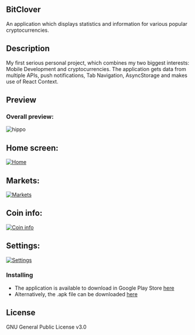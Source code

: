 ## BitClover

An application which displays statistics and information for various popular cryptocurrencies.

## Description

My first serious personal project, which combines my two biggest interests: Mobile Development and cryptocurrencies. The application gets data from multiple APIs, push notifications, Tab Navigation, AsyncStorage and makes use of React Context.

## Preview

<h3>Overall preview: </h3>

![hippo](https://media2.giphy.com/media/BcbMRTbc2sTEiC6Win/giphy.gif?cid=790b76119e6dc3d32729eea0f8bfa9f09b8b8ca5005d86bd&rid=giphy.gif&ct=g)

<h2>Home screen: </h2>

<a href="https://ibb.co/mJS9xjV"><img src="https://i.ibb.co/PxtcSLv/Screenshot-20220119-204110-Bit-Clover.jpg" alt="Home" border="0"></a>

<h2>Markets: </h2>

<a href="https://ibb.co/3T6XFzS"><img src="https://i.ibb.co/VLnyCmM/Screenshot-20220119-204145-Bit-Clover.jpg" alt="Markets" border="0"></a>

<h2>Coin info: </h2>

<a href="https://ibb.co/HBKXPRV"><img src="https://i.ibb.co/xX23gwD/Screenshot-20220119-204130-Bit-Clover.jpg" alt="Coin info" border="0"></a>

<h2>Settings: </h2>

<a href="https://ibb.co/x6QNZgK"><img src="https://i.ibb.co/2dBTJM0/Screenshot-20220119-204849-Expo-Go.jpg" alt="Settings" border="0"></a>


### Installing

* The application is available to download in Google Play Store [here](https://play.google.com/store/apps/details?id=com.pdob.bitclover&hl=en&gl=US)
* Alternatively, the .apk file can be downloaded [here](https://drive.google.com/file/d/1wEHsMTjy21Gafe3B_S8gW1UquEyQ7pb8/view?usp=sharing)

## License

GNU General Public License v3.0


